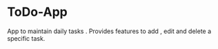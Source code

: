 # ToDo-App
App to maintain daily tasks . Provides features to add , edit and delete a specific task.
